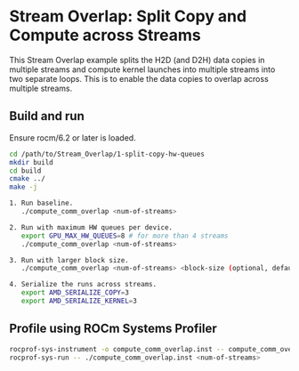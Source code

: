 # Stream Overlap: Split Copy and Compute across Streams

This Stream Overlap example splits the H2D (and D2H) data copies in multiple streams and compute kernel
launches into multiple streams into two separate loops. This is to enable the data copies to overlap across
multiple streams.

## Build and run

Ensure rocm/6.2 or later is loaded.

```bash
cd /path/to/Stream_Overlap/1-split-copy-hw-queues
mkdir build
cd build
cmake ../
make -j

1. Run baseline.
   ./compute_comm_overlap <num-of-streams>

2. Run with maximum HW queues per device.
   export GPU_MAX_HW_QUEUES=8 # for more than 4 streams
   ./compute_comm_overlap <num-of-streams>

3. Run with larger block size.
   ./compute_comm_overlap <num-of-streams> <block-size (optional, default:64)>

4. Serialize the runs across streams.
   export AMD_SERIALIZE_COPY=3
   export AMD_SERIALIZE_KERNEL=3
```

## Profile using ROCm Systems Profiler

```bash
rocprof-sys-instrument -o compute_comm_overlap.inst -- compute_comm_overlap
rocprof-sys-run -- ./compute_comm_overlap.inst <num-of-streams>
```

